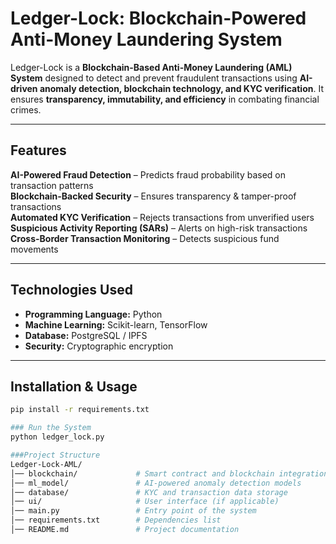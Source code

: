 # Ledger-Lock: Blockchain-Powered Anti-Money Laundering System  

Ledger-Lock is a **Blockchain-Based Anti-Money Laundering (AML) System** designed to detect and prevent fraudulent transactions using **AI-driven anomaly detection, blockchain technology, and KYC verification**. It ensures **transparency, immutability, and efficiency** in combating financial crimes.

---

## Features  
**AI-Powered Fraud Detection** – Predicts fraud probability based on transaction patterns  
**Blockchain-Backed Security** – Ensures transparency & tamper-proof transactions  
**Automated KYC Verification** – Rejects transactions from unverified users  
**Suspicious Activity Reporting (SARs)** – Alerts on high-risk transactions  
**Cross-Border Transaction Monitoring** – Detects suspicious fund movements  

---

## Technologies Used  
- **Programming Language:** Python   
- **Machine Learning:** Scikit-learn, TensorFlow  
- **Database:** PostgreSQL / IPFS  
- **Security:** Cryptographic encryption  

---

## Installation & Usage  
 
```bash
pip install -r requirements.txt

### Run the System
python ledger_lock.py

###Project Structure
Ledger-Lock-AML/
│── blockchain/             # Smart contract and blockchain integration
│── ml_model/               # AI-powered anomaly detection models
│── database/               # KYC and transaction data storage
│── ui/                     # User interface (if applicable)
│── main.py                 # Entry point of the system
│── requirements.txt        # Dependencies list
│── README.md               # Project documentation
